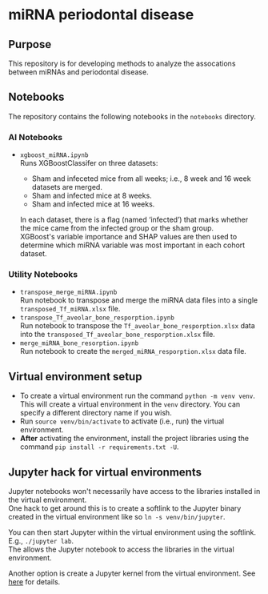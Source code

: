 # miRNA periodontal disease

## Purpose
This repository is for developing methods to analyze the assocations between miRNAs and periodontal disease.

## Notebooks 
The repository contains the following notebooks in the `notebooks` directory.

### AI Notebooks 
- `xgboost_miRNA.ipynb`  
  Runs XGBoostClassifer on three datasets:
  - Sham and infeceted mice from all weeks; i.e., 8 week and 16 week datasets are merged.
  - Sham and infected mice at 8 weeks.
  - Sham and infected mice at 16 weeks.
  
  In each dataset, there is a flag (named ‘infected’) that marks whether the mice came from the infected group or the sham group.  
  XGBoost's variable importance and SHAP values are then used to determine which miRNA variable was most important in each cohort dataset. 

### Utility Notebooks
- `transpose_merge_miRNA.ipynb`  
  Run notebook to transpose and merge the miRNA data files into a single `transposed_Tf_miRNA.xlsx` file.
- `transpose_Tf_aveolar_bone_resporption.ipynb`  
  Run notebook to transpose the `Tf_aveolar_bone_resporption.xlsx` data into the `transposed_Tf_aveolar_bone_resporption.xlsx` file.
- `merge_miRNA_bone_resorption.ipynb `  
   Run notebook to create the `merged_miRNA_resporption.xlsx` data file.

## Virtual environment setup
- To create a virtual environment run the command `python -m venv venv`. 
  This will create a virtual environment in the `venv` directory. You can specify a different directory name if you wish.
- Run `source venv/bin/activate` to activate (i.e., run) the virtual environment.
- **After** activating the environment, install the project libraries using the command `pip install -r requirements.txt -U`.

## Jupyter hack for virtual environments
Jupyter notebooks won't necessarily have access to the libraries installed in the virtual environment.  
One hack to get around this is to create a softlink to the Jupyter binary created in the virtual environment like so `ln -s venv/bin/jupyter`.

You can then start Jupyter within the virtual environment using the softlink. E.g., `./jupyter lab`.  
The allows the Jupyter notebook to access the libraries in the virtual environment.

Another option is create a Jupyter kernel from the virtual environment. See [here](https://towardsdatascience.com/link-your-virtual-environment-to-jupyter-with-kernels-a69bc61728df) for details.
